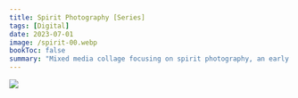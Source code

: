 ```yaml
---
title: Spirit Photography [Series]
tags: [Digital]
date: 2023-07-01
image: /spirit-00.webp
bookToc: false
summary: "Mixed media collage focusing on spirit photography, an early 1900s pseudoscientific phenomenon. "
---
```

![](/spirit-01.webp)